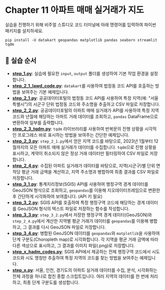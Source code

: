 # Chapter 11 아파트 매매 실거래가 지도

실습을 진행하기 위해 비주얼 스튜디오 코드 터미널에 아래 명령어를 입력하여 파이썬 패키지를 설치하세요.

```shell
pip install -U datakart geopandas matplotlib pandas seaborn streamlit tqdm
```

## 🚀 실습 순서
*   **[step_1.py](step_1.py)**: 실습에 필요한 `input`, `output` 폴더를 생성하여 기본 작업 환경을 설정합니다.
*   **[step_2_1_lawd_code.py](step_2_1_lawd_code.py)**: `datakart`를 사용하여 법정동 코드 API를 호출하는 방법을 보여주는 기본 예제입니다.
*   **[step_2_1.py](step_2_1.py)**: 공공데이터포털의 법정동 코드 API를 사용하여 특정 지역(예: "서울특별시")의 시군구 단위 법정동 코드와 주소명을 추출하고 CSV 파일로 저장합니다.
*   **[step_2_2.py](step_2_2.py)**: 공공데이터포털의 아파트 매매 실거래가 API를 사용하여 특정 지역 코드와 년월에 해당하는 아파트 거래 데이터를 조회하고, `pandas` DataFrame으로 변환하여 일부를 출력합니다.
*   **[step_2_3_tqdm.py](step_2_3_tqdm.py)**: `tqdm` 라이브러리를 사용하여 반복문의 진행 상황을 시각적인 프로그레스 바로 표시하는 방법을 보여주는 간단한 예제입니다.
*   **[step_2_3.py](step_2_3.py)**: `step_2_1.py`에서 얻은 지역 코드를 바탕으로, 2023년 1월부터 12월까지의 모든 아파트 매매 실거래가 데이터를 수집합니다. `tqdm`으로 진행 상황을 표시하고, 계약이 취소되지 않은 정상 거래 데이터만 필터링하여 CSV 파일로 저장합니다.
*   **[step_2_4.py](step_2_4.py)**: 수집된 아파트 실거래가 데이터를 바탕으로, 지역(시군구)별 단위 면적당 평균 거래 금액을 계산하고, 지역 주소명과 병합하여 최종 결과를 CSV 파일로 저장합니다.
*   **[step_3_1.py](step_3_1.py)**: 통계지리정보(SGIS) API를 사용하여 행정구역 경계 데이터를 GeoJSON 형식으로 조회하고, `geopandas`를 이용해 지오데이터프레임으로 변환한 후 간단하게 시각화하여 보여줍니다. (API 키 필요)
*   **[step_3_2.py](step_3_2.py)**: SGIS API를 호출하여 특정 행정구역 코드에 해당하는 경계 데이터를 GeoJSON 형식의 텍스트 파일로 저장하는 함수를 작성합니다.
*   **[step_3_3.py](step_3_3.py)**: `step_3_2.py`에서 저장한 행정구역 경계 데이터(GeoJSON)와 `step_2_4.py`에서 계산한 지역별 평균 거래가 데이터를 `geopandas`를 이용해 병합하고, 그 결과를 다시 GeoJSON 파일로 저장합니다.
*   **[step_3_4.py](step_3_4.py)**: 병합된 GeoJSON 데이터를 `geopandas`와 `matplotlib`을 사용하여 단계 구분도(Choropleth map)로 시각화합니다. 각 지역을 평균 거래 금액에 따라 다른 색상으로 표시하고, 그 결과를 이미지 파일(.png)로 저장합니다.
*   **[step_x_hadm_codes.py](step_x_hadm_codes.py)**: SGIS API에서 제공하는 전체 행정구역 코드에서 시도 코드와 시도 명칭만 추출하여 특정 지역의 코드를 찾는 방법을 보여주는 예제입니다.
*   **[step_x.py](step_x.py)**: 서울, 인천, 경기도의 아파트 실거래 데이터를 수집, 분석, 시각화하는 전체 과정을 하나로 합친 종합 스크립트입니다. 여러 지역의 데이터를 한 번에 처리하고, 최종 단계 구분도를 생성합니다.